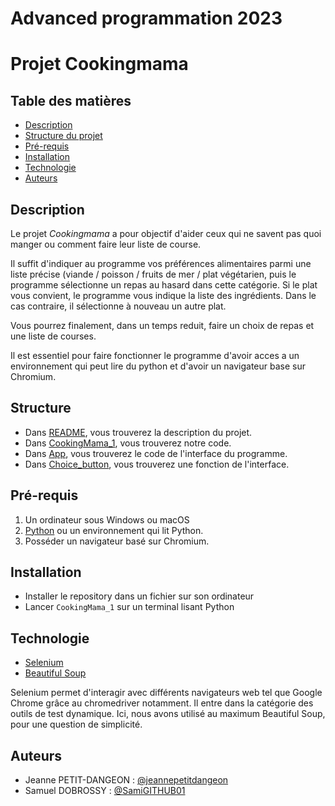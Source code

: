 # Advanced programmation 2023
# Projet Cookingmama

## Table des matières 

- [Description](#description)
- [Structure du projet](#structure)
- [Pré-requis](#pré-requis)
- [Installation](#installation)
- [Technologie](#technologie)
- [Auteurs](#auteurs)

## Description

Le projet *Cookingmama* a pour objectif d'aider ceux qui ne savent pas quoi manger ou comment faire leur liste de course.

Il suffit d'indiquer au programme vos préférences alimentaires parmi une liste précise (viande / poisson / fruits de mer / plat végétarien, puis le programme sélectionne un repas au hasard dans cette catégorie. Si le plat vous convient, le programme vous indique la liste des ingrédients. Dans le cas contraire, il sélectionne à nouveau un autre plat. 

Vous pourrez finalement, dans un temps reduit, faire un choix de repas et une liste de courses.

Il est essentiel pour faire fonctionner le programme d'avoir acces a un environnement qui peut lire du python et d'avoir un navigateur base sur Chromium.

## Structure

- Dans [README](https://github.com/jeannepetitdangeon/Cookingmama/blob/main/README.md), vous trouverez la description du projet. 
- Dans [CookingMama_1](https://github.com/jeannepetitdangeon/Cookingmama/blob/main/CookingMama_1.py), vous trouverez notre code. 
- Dans [App](https://github.com/jeannepetitdangeon/Cookingmama/blob/main/App.py), vous trouverez le code de l'interface du programme.
- Dans [Choice_button](https://github.com/jeannepetitdangeon/Cookingmama/blob/main/Choice_button.py), vous trouverez une fonction de l'interface.

## Pré-requis

1. Un ordinateur sous Windows ou macOS
2. [Python](https://www.python.org/downloads/) ou un environnement qui lit Python. 
3. Posséder un navigateur basé sur Chromium.

## Installation

- Installer le repository dans un fichier sur son ordinateur
- Lancer ```CookingMama_1``` sur un terminal lisant Python  

## Technologie

- [Selenium](https://www.selenium.dev/documentation/)
- [Beautiful Soup](https://en.wikipedia.org/wiki/Beautiful_Soup_(HTML_parser))

Selenium permet d'interagir avec différents navigateurs web tel que Google Chrome grâce au chromedriver notamment. Il entre dans la catégorie des outils de test dynamique.
Ici, nous avons utilisé au maximum Beautiful Soup, pour une question de simplicité. 

## Auteurs

- Jeanne PETIT-DANGEON : [@jeannepetitdangeon](https://github.com/jeannepetitdangeon)
- Samuel DOBROSSY : [@SamiGITHUB01](https://github.com/SamiGITHUB01)


